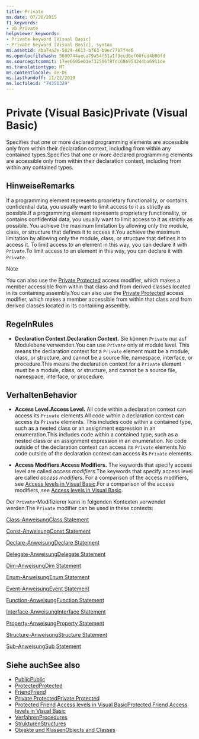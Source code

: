 ```yaml
---
title: Private
ms.date: 07/20/2015
f1_keywords:
- vb.Private
helpviewer_keywords:
- Private keyword [Visual Basic]
- Private keyword [Visual Basic], syntax
ms.assetid: aba74a2e-5824-4613-bf63-b9ec7787f4e6
ms.openlocfilehash: 5600744aeca79a54f51a1f9ecd0ef00fed4b00fd
ms.sourcegitcommit: 17ee6605e01ef32506f8fdc686954244ba6911de
ms.translationtype: MT
ms.contentlocale: de-DE
ms.lasthandoff: 11/22/2019
ms.locfileid: "74351329"
---
```

# <a name="private-visual-basic"></a><span data-ttu-id="ae026-102">Private (Visual Basic)</span><span class="sxs-lookup"><span data-stu-id="ae026-102">Private (Visual Basic)</span></span>
<span data-ttu-id="ae026-103">Specifies that one or more declared programming elements are accessible only from within their declaration context, including from within any contained types.</span><span class="sxs-lookup"><span data-stu-id="ae026-103">Specifies that one or more declared programming elements are accessible only from within their declaration context, including from within any contained types.</span></span>  
  
## <a name="remarks"></a><span data-ttu-id="ae026-104">Hinweise</span><span class="sxs-lookup"><span data-stu-id="ae026-104">Remarks</span></span>  
 <span data-ttu-id="ae026-105">If a programming element represents proprietary functionality, or contains confidential data, you usually want to limit access to it as strictly as possible.</span><span class="sxs-lookup"><span data-stu-id="ae026-105">If a programming element represents proprietary functionality, or contains confidential data, you usually want to limit access to it as strictly as possible.</span></span> <span data-ttu-id="ae026-106">You achieve the maximum limitation by allowing only the module, class, or structure that defines it to access it.</span><span class="sxs-lookup"><span data-stu-id="ae026-106">You achieve the maximum limitation by allowing only the module, class, or structure that defines it to access it.</span></span> <span data-ttu-id="ae026-107">To limit access to an element in this way, you can declare it with `Private`.</span><span class="sxs-lookup"><span data-stu-id="ae026-107">To limit access to an element in this way, you can declare it with `Private`.</span></span>  

> [!NOTE]
> <span data-ttu-id="ae026-108">You can also use the [Private Protected](private-protected.md) access modifier, which makes a member accessible from within that class and from derived classes located in its containing assembly.</span><span class="sxs-lookup"><span data-stu-id="ae026-108">You can also use the [Private Protected](private-protected.md) access modifier, which makes a member accessible from within that class and from derived classes located in its containing assembly.</span></span>

## <a name="rules"></a><span data-ttu-id="ae026-109">Regeln</span><span class="sxs-lookup"><span data-stu-id="ae026-109">Rules</span></span>  

- <span data-ttu-id="ae026-110">**Declaration Context.**</span><span class="sxs-lookup"><span data-stu-id="ae026-110">**Declaration Context.**</span></span> <span data-ttu-id="ae026-111">Sie können `Private` nur auf Modulebene verwenden.</span><span class="sxs-lookup"><span data-stu-id="ae026-111">You can use `Private` only at module level.</span></span> <span data-ttu-id="ae026-112">This means the declaration context for a `Private` element must be a module, class, or structure, and cannot be a source file, namespace, interface, or procedure.</span><span class="sxs-lookup"><span data-stu-id="ae026-112">This means the declaration context for a `Private` element must be a module, class, or structure, and cannot be a source file, namespace, interface, or procedure.</span></span>  
  
## <a name="behavior"></a><span data-ttu-id="ae026-113">Verhalten</span><span class="sxs-lookup"><span data-stu-id="ae026-113">Behavior</span></span>  
  
- <span data-ttu-id="ae026-114">**Access Level.**</span><span class="sxs-lookup"><span data-stu-id="ae026-114">**Access Level.**</span></span> <span data-ttu-id="ae026-115">All code within a declaration context can access its `Private` elements.</span><span class="sxs-lookup"><span data-stu-id="ae026-115">All code within a declaration context can access its `Private` elements.</span></span> <span data-ttu-id="ae026-116">This includes code within a contained type, such as a nested class or an assignment expression in an enumeration.</span><span class="sxs-lookup"><span data-stu-id="ae026-116">This includes code within a contained type, such as a nested class or an assignment expression in an enumeration.</span></span> <span data-ttu-id="ae026-117">No code outside of the declaration context can access its `Private` elements.</span><span class="sxs-lookup"><span data-stu-id="ae026-117">No code outside of the declaration context can access its `Private` elements.</span></span>  
  
- <span data-ttu-id="ae026-118">**Access Modifiers.**</span><span class="sxs-lookup"><span data-stu-id="ae026-118">**Access Modifiers.**</span></span> <span data-ttu-id="ae026-119">The keywords that specify access level are called *access modifiers*.</span><span class="sxs-lookup"><span data-stu-id="ae026-119">The keywords that specify access level are called *access modifiers*.</span></span> <span data-ttu-id="ae026-120">For a comparison of the access modifiers, see [Access levels in Visual Basic](../../../visual-basic/programming-guide/language-features/declared-elements/access-levels.md).</span><span class="sxs-lookup"><span data-stu-id="ae026-120">For a comparison of the access modifiers, see [Access levels in Visual Basic](../../../visual-basic/programming-guide/language-features/declared-elements/access-levels.md).</span></span>  
  
 <span data-ttu-id="ae026-121">Der `Private`-Modifizierer kann in folgenden Kontexten verwendet werden:</span><span class="sxs-lookup"><span data-stu-id="ae026-121">The `Private` modifier can be used in these contexts:</span></span>  
  
 [<span data-ttu-id="ae026-122">Class-Anweisung</span><span class="sxs-lookup"><span data-stu-id="ae026-122">Class Statement</span></span>](../../../visual-basic/language-reference/statements/class-statement.md)  
  
 [<span data-ttu-id="ae026-123">Const-Anweisung</span><span class="sxs-lookup"><span data-stu-id="ae026-123">Const Statement</span></span>](../../../visual-basic/language-reference/statements/const-statement.md)  
  
 [<span data-ttu-id="ae026-124">Declare-Anweisung</span><span class="sxs-lookup"><span data-stu-id="ae026-124">Declare Statement</span></span>](../../../visual-basic/language-reference/statements/declare-statement.md)  
  
 [<span data-ttu-id="ae026-125">Delegate-Anweisung</span><span class="sxs-lookup"><span data-stu-id="ae026-125">Delegate Statement</span></span>](../../../visual-basic/language-reference/statements/delegate-statement.md)  
  
 [<span data-ttu-id="ae026-126">Dim-Anweisung</span><span class="sxs-lookup"><span data-stu-id="ae026-126">Dim Statement</span></span>](../../../visual-basic/language-reference/statements/dim-statement.md)  
  
 [<span data-ttu-id="ae026-127">Enum-Anweisung</span><span class="sxs-lookup"><span data-stu-id="ae026-127">Enum Statement</span></span>](../../../visual-basic/language-reference/statements/enum-statement.md)  
  
 [<span data-ttu-id="ae026-128">Event-Anweisung</span><span class="sxs-lookup"><span data-stu-id="ae026-128">Event Statement</span></span>](../../../visual-basic/language-reference/statements/event-statement.md)  
  
 [<span data-ttu-id="ae026-129">Function-Anweisung</span><span class="sxs-lookup"><span data-stu-id="ae026-129">Function Statement</span></span>](../../../visual-basic/language-reference/statements/function-statement.md)  
  
 [<span data-ttu-id="ae026-130">Interface-Anweisung</span><span class="sxs-lookup"><span data-stu-id="ae026-130">Interface Statement</span></span>](../../../visual-basic/language-reference/statements/interface-statement.md)  
  
 [<span data-ttu-id="ae026-131">Property-Anweisung</span><span class="sxs-lookup"><span data-stu-id="ae026-131">Property Statement</span></span>](../../../visual-basic/language-reference/statements/property-statement.md)  
  
 [<span data-ttu-id="ae026-132">Structure-Anweisung</span><span class="sxs-lookup"><span data-stu-id="ae026-132">Structure Statement</span></span>](../../../visual-basic/language-reference/statements/structure-statement.md)  
  
 [<span data-ttu-id="ae026-133">Sub-Anweisung</span><span class="sxs-lookup"><span data-stu-id="ae026-133">Sub Statement</span></span>](../../../visual-basic/language-reference/statements/sub-statement.md)  
  
## <a name="see-also"></a><span data-ttu-id="ae026-134">Siehe auch</span><span class="sxs-lookup"><span data-stu-id="ae026-134">See also</span></span>

- [<span data-ttu-id="ae026-135">Public</span><span class="sxs-lookup"><span data-stu-id="ae026-135">Public</span></span>](../../../visual-basic/language-reference/modifiers/public.md)
- [<span data-ttu-id="ae026-136">Protected</span><span class="sxs-lookup"><span data-stu-id="ae026-136">Protected</span></span>](../../../visual-basic/language-reference/modifiers/protected.md)
- [<span data-ttu-id="ae026-137">Friend</span><span class="sxs-lookup"><span data-stu-id="ae026-137">Friend</span></span>](../../../visual-basic/language-reference/modifiers/friend.md)
- [<span data-ttu-id="ae026-138">Private Protected</span><span class="sxs-lookup"><span data-stu-id="ae026-138">Private Protected</span></span>](./private-protected.md)
- <span data-ttu-id="ae026-139">[Protected Friend](./protected-friend.md)    [Access levels in Visual Basic](../../../visual-basic/programming-guide/language-features/declared-elements/access-levels.md)</span><span class="sxs-lookup"><span data-stu-id="ae026-139">[Protected Friend](./protected-friend.md)    [Access levels in Visual Basic](../../../visual-basic/programming-guide/language-features/declared-elements/access-levels.md)</span></span>
- [<span data-ttu-id="ae026-140">Verfahren</span><span class="sxs-lookup"><span data-stu-id="ae026-140">Procedures</span></span>](../../../visual-basic/programming-guide/language-features/procedures/index.md)
- [<span data-ttu-id="ae026-141">Strukturen</span><span class="sxs-lookup"><span data-stu-id="ae026-141">Structures</span></span>](../../../visual-basic/programming-guide/language-features/data-types/structures.md)
- [<span data-ttu-id="ae026-142">Objekte und Klassen</span><span class="sxs-lookup"><span data-stu-id="ae026-142">Objects and Classes</span></span>](../../../visual-basic/programming-guide/language-features/objects-and-classes/index.md)

